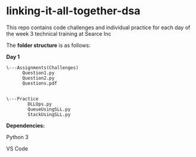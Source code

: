 # linking-it-all-together-dsa
This repo contains code challenges and individual practice for each day of the week 3 technical training at Searce Inc

The **folder structure** is as follows:

**Day 1**

    \---Assignments(Challenges)
          Question1.py
          Question2.py
          Questions.pdf
         
    
    \---Practice
            DLLOps.py
            QueueUsingSLL.py
            StackUsingSLL.py


**Dependencies:**

Python 3

VS Code
